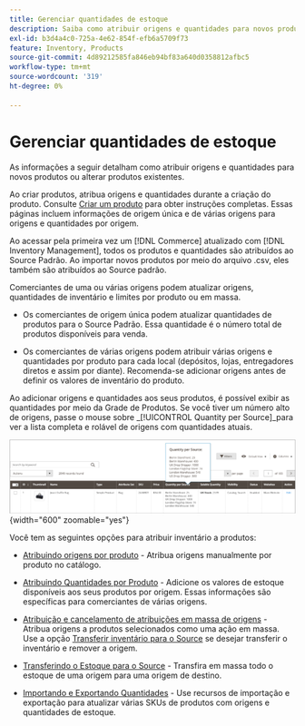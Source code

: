 ```yaml
---
title: Gerenciar quantidades de estoque
description: Saiba como atribuir origens e quantidades para novos produtos ou alterar produtos existentes.
exl-id: b3d4a4c0-725a-4e62-854f-efb6a5709f73
feature: Inventory, Products
source-git-commit: 4d89212585fa846eb94bf83a640d0358812afbc5
workflow-type: tm+mt
source-wordcount: '319'
ht-degree: 0%

---
```


# Gerenciar quantidades de estoque

As informações a seguir detalham como atribuir origens e quantidades para novos produtos ou alterar produtos existentes.

Ao criar produtos, atribua origens e quantidades durante a criação do produto. Consulte [Criar um produto](../catalog/product-create.md) para obter instruções completas. Essas páginas incluem informações de origem única e de várias origens para origens e quantidades por origem.

Ao acessar pela primeira vez um [!DNL Commerce] atualizado com [!DNL Inventory Management], todos os produtos e quantidades são atribuídos ao Source Padrão. Ao importar novos produtos por meio do arquivo .csv, eles também são atribuídos ao Source padrão.

Comerciantes de uma ou várias origens podem atualizar origens, quantidades de inventário e limites por produto ou em massa.

- Os comerciantes de origem única podem atualizar quantidades de produtos para o Source Padrão. Essa quantidade é o número total de produtos disponíveis para venda.

- Os comerciantes de várias origens podem atribuir várias origens e quantidades por produto para cada local (depósitos, lojas, entregadores diretos e assim por diante). Recomenda-se adicionar origens antes de definir os valores de inventário do produto.

Ao adicionar origens e quantidades aos seus produtos, é possível exibir as quantidades por meio da Grade de Produtos. Se você tiver um número alto de origens, passe o mouse sobre _[!UICONTROL Quantity per Source]_para ver a lista completa e rolável de origens com quantidades atuais.

![Quantidades de produto por origem](assets/inventory-product-quantity.png){width="600" zoomable="yes"}

Você tem as seguintes opções para atribuir inventário a produtos:

- [Atribuindo origens por produto](sources-assign-per-product.md) - Atribua origens manualmente por produto no catálogo.

- [Atribuindo Quantidades por Produto](quantities-assign-per-product.md) - Adicione os valores de estoque disponíveis aos seus produtos por origem. Essas informações são específicas para comerciantes de várias origens.

- [Atribuição e cancelamento de atribuições em massa de origens](bulk-assignment.md) - Atribua origens a produtos selecionados como uma ação em massa. Use a opção [Transferir inventário para o Source](inventory-transfer.md) se desejar transferir o inventário e remover a origem.

- [Transferindo o Estoque para o Source](inventory-transfer.md) - Transfira em massa todo o estoque de uma origem para uma origem de destino.

- [Importando e Exportando Quantidades](inventory-import-export.md) - Use recursos de importação e exportação para atualizar várias SKUs de produtos com origens e quantidades de estoque.
